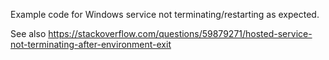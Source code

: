 Example code for Windows service not terminating/restarting as expected.

See also https://stackoverflow.com/questions/59879271/hosted-service-not-terminating-after-environment-exit